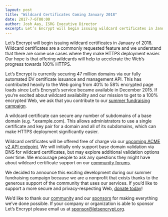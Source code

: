 ```yaml
---
layout: post
title: "Wildcard Certificates Coming January 2018"
date: 2017-7-6T00:00
author: Josh Aas, ISRG Executive Director
excerpt: Let’s Encrypt will begin issuing wildcard certificates in January of 2018.
---
```


Let’s Encrypt will begin issuing wildcard certificates in January of 2018. Wildcard certificates are a commonly requested feature and we understand that there are some use cases where they make HTTPS deployment easier. Our hope is that offering wildcards will help to accelerate the Web’s progress towards 100% HTTPS.

Let’s Encrypt is currently securing 47 million domains via our fully automated DV certificate issuance and management API. This has contributed heavily to the Web going from 40% to 58% encrypted page loads since Let’s Encrypt’s service became available in December 2015. If you’re excited about wildcard availability and our mission to get to a 100% encrypted Web, we ask that you contribute to our [summer fundraising campaign](https://letsencrypt.org/donate/).

A wildcard certificate can secure any number of subdomains of a base domain (e.g. *.example.com). This allows administrators to use a single certificate and key pair for a domain and all of its subdomains, which can make HTTPS deployment significantly easier.

Wildcard certificates will be offered free of charge via our [upcoming ACME v2 API endpoint](https://letsencrypt.org/2017/06/14/acme-v2-api.html). We will initially only support base domain validation via DNS for wildcard certificates, but may explore additional validation options over time. We encourage people to ask any questions they might have about wildcard certificate support on our [community forums](https://community.letsencrypt.org/).

We decided to announce this exciting development during our summer fundraising campaign because we are a nonprofit that exists thanks to the generous support of the community that uses our services. If you’d like to support a more secure and privacy-respecting Web, [donate today](https://letsencrypt.org/donate/)!

We’d like to thank our [community](https://letsencrypt.org/getinvolved/) and our [sponsors](https://letsencrypt.org/sponsors/) for making everything we’ve done possible. If your company or organization is able to sponsor Let’s Encrypt please email us at [sponsor@letsencrypt.org](mailto:sponsor@letsencrypt.org).
